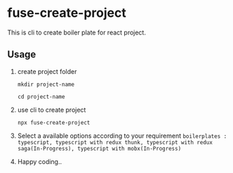 # fuse-create-project
This is cli to create boiler plate for react project.

## Usage
1. create project folder

    `mkdir project-name`

    `cd project-name`

2. use cli to create project

    `npx fuse-create-project`

3. Select a available options according to your requirement
    `boilerplates : typescript, typescript with redux thunk, typescript with redux saga(In-Progress), typescript with mobx(In-Progress)`

4. Happy coding..




